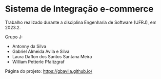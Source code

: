 # Sistema de Integração e-commerce
Trabalho realizado durante a disciplina Engenharia de Software (UFRJ), em 2023.2.

Grupo J:
- Antonny da Silva
- Gabriel Almeida Avila e Silva
- Laura Daflon dos Santos Santana Meira
- William Petterle Pfaltzgraf

Página do projeto: https://gbavila.github.io/
